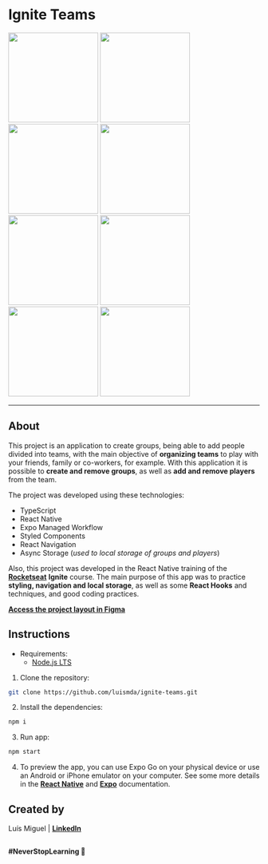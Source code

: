 # Ignite Teams

<img width="180" src="https://github.com/luismda/ignite-teams/assets/88680118/fbdf84ed-bc32-4355-946b-4a049ff8fcf6" alt="" />
<img width="180" src="https://github.com/luismda/ignite-teams/assets/88680118/b6d1accc-28cc-4e0b-95c3-3d47c68496ac" alt="" />
<img width="180" src="https://github.com/luismda/ignite-teams/assets/88680118/68a4554e-9b7e-4482-abf5-a35747183a27" alt="" />
<img width="180" src="https://github.com/luismda/ignite-teams/assets/88680118/86ac11e3-736d-4b06-b880-d48f5324f6a7" alt="" />
<img width="180" src="https://github.com/luismda/ignite-teams/assets/88680118/fb931e11-8354-4f2e-8765-f8fc30b42b5c" alt="" />
<img width="180" src="https://github.com/luismda/ignite-teams/assets/88680118/13d2be22-9d1a-49ad-be77-2b40f8a52dbd" alt="" />
<img width="180" src="https://github.com/luismda/ignite-teams/assets/88680118/0e67b385-53d5-4194-ab30-2dcaff093375" alt="" />
<img width="180" src="https://github.com/luismda/ignite-teams/assets/88680118/955359bd-0196-4661-884d-fb5aee1b3189" alt="" />

---

## About

This project is an application to create groups, being able to add people divided into teams, with the main objective of **organizing teams** to play with your friends, family or co-workers, for example. With this application it is possible to **create and remove groups**, as well as **add and remove players** from the team. 

The project was developed using these technologies:
- TypeScript
- React Native
- Expo Managed Workflow
- Styled Components
- React Navigation
- Async Storage (*used to local storage of groups and players*)

Also, this project was developed in the React Native training of the [**Rocketseat**](https://github.com/rocketseat-education) **Ignite** course. The main purpose of this app was to practice **styling, navigation and local storage**, as well as some **React Hooks** and techniques, and good coding practices.

[**Access the project layout in Figma**](https://www.figma.com/community/file/1151864427495057381)

## Instructions

- Requirements:
  - [Node.js LTS](https://nodejs.org/en)

1. Clone the repository:

```sh
git clone https://github.com/luismda/ignite-teams.git
```

2. Install the dependencies:

```sh
npm i
```

3. Run app:

```sh
npm start
```

4. To preview the app, you can use Expo Go on your physical device or use an Android or iPhone emulator on your computer. See some more details in the [**React Native**](https://reactnative.dev/docs/environment-setup?guide=quickstart) and [**Expo**](https://docs.expo.dev/get-started/expo-go/) documentation.

## Created by

Luís Miguel | [**LinkedIn**](https://www.linkedin.com/in/luis-miguel-dutra-alves/)

##

**#NeverStopLearning 🚀**